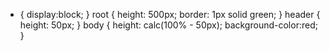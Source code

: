 * {
    display:block;
}
root {
    height: 500px;
    border: 1px solid green;
}
header {
    height: 50px;
}
body {
    height: calc(100% - 50px);
    background-color:red;
}
